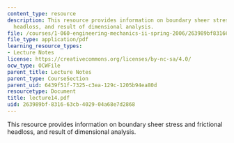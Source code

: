 ```yaml
---
content_type: resource
description: This resource provides information on boundary sheer stress and frictional
  headloss, and result of dimensional analysis.
file: /courses/1-060-engineering-mechanics-ii-spring-2006/263989bf831663cb402904a68e7d2868_lecture14.pdf
file_type: application/pdf
learning_resource_types:
- Lecture Notes
license: https://creativecommons.org/licenses/by-nc-sa/4.0/
ocw_type: OCWFile
parent_title: Lecture Notes
parent_type: CourseSection
parent_uid: 6439f51f-7325-c3ea-129c-1205b94ea80d
resourcetype: Document
title: lecture14.pdf
uid: 263989bf-8316-63cb-4029-04a68e7d2868
---
```

This resource provides information on boundary sheer stress and frictional headloss, and result of dimensional analysis.
